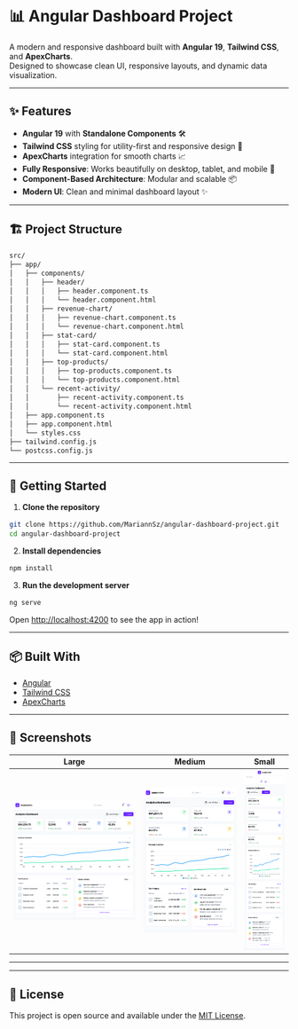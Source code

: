 # 📊 Angular Dashboard Project

A modern and responsive dashboard built with **Angular 19**, **Tailwind CSS**, and **ApexCharts**.  
Designed to showcase clean UI, responsive layouts, and dynamic data visualization.

---

## ✨ Features

- **Angular 19** with **Standalone Components** 🛠️
- **Tailwind CSS** styling for utility-first and responsive design 🎨
- **ApexCharts** integration for smooth charts 📈
- **Fully Responsive**: Works beautifully on desktop, tablet, and mobile 📱
- **Component-Based Architecture**: Modular and scalable 📦
- **Modern UI**: Clean and minimal dashboard layout ✨

---

## 🏗️ Project Structure

```
src/
├── app/
│   ├── components/
│   │   ├── header/
│   │   │   ├── header.component.ts
│   │   │   └── header.component.html
│   │   ├── revenue-chart/
│   │   │   ├── revenue-chart.component.ts
│   │   │   └── revenue-chart.component.html
│   │   ├── stat-card/
│   │   │   ├── stat-card.component.ts
│   │   │   └── stat-card.component.html
│   │   ├── top-products/
│   │   │   ├── top-products.component.ts
│   │   │   └── top-products.component.html
│   │   └── recent-activity/
│   │       ├── recent-activity.component.ts
│   │       └── recent-activity.component.html
│   ├── app.component.ts
│   ├── app.component.html
│   └── styles.css
├── tailwind.config.js
└── postcss.config.js
```

---

## 🚀 Getting Started

1. **Clone the repository**

```bash
git clone https://github.com/MariannSz/angular-dashboard-project.git
cd angular-dashboard-project
```

2. **Install dependencies**

```bash
npm install
```

3. **Run the development server**

```bash
ng serve
```

Open [http://localhost:4200](http://localhost:4200) to see the app in action!

---

## 📦 Built With

- [Angular](https://angular.io/)
- [Tailwind CSS](https://tailwindcss.com/)
- [ApexCharts](https://apexcharts.com/)

---

## 📸 Screenshots

|                        Large                         |                        Medium                         | Small                                                |
| :--------------------------------------------------: | :---------------------------------------------------: | ---------------------------------------------------- |
| ![Large Dashboard](src/screenshots/dashboard-lg.png) | ![Medium Dashboard](src/screenshots/dashboard-md.png) | ![Small Dashboard](src/screenshots/dashboard-sm.png) |

---

---

## 📄 License

This project is open source and available under the [MIT License](LICENSE).
